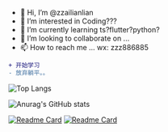 - 👋 Hi, I’m @zzailianlian
- 👀 I’m interested in Coding???
- 🌱 I’m currently learning ts?flutter?python?
- 💞️ I’m looking to collaborate on ...
- 📫 How to reach me ...
wx: zzz886885

```diff
+ 开始学习
- 放弃躺平。。
```

![Top Langs](https://github-readme-stats.vercel.app/api/top-langs/?username=zzailianlian&layout=compact)

![Anurag's GitHub stats](https://github-readme-stats.vercel.app/api?username=zzailianlian&show_icons=true&theme=onedark)

<!-- ![GitHub Streak](https://github-readme-streak-stats.herokuapp.com/?user=zzailianlian)-->

<!-- ![trophy](https://github-profile-trophy.vercel.app/?username=zzailianlian&theme=onedark)-->

<!-- ![Ashutosh's github activity graph](https://activity-graph.herokuapp.com/graph?username=zzailianlian&theme=react-dark)-->

[![Readme Card](https://github-readme-stats.vercel.app/api/pin/?username=zzailianlian&repo=myPromise)](https://github.com/zzailianlian/myPromise)  [![Readme Card](https://github-readme-stats.vercel.app/api/pin/?username=zzailianlian&repo=backend_cms_mangement)](https://github.com/zzailianlian/backend_cms_mangement)



<!---
zzailianlian/zzailianlian is a ✨ special ✨ repository because its `README.md` (this file) appears on your GitHub profile.
You can click the Preview link to take a look at your changes.
--->
